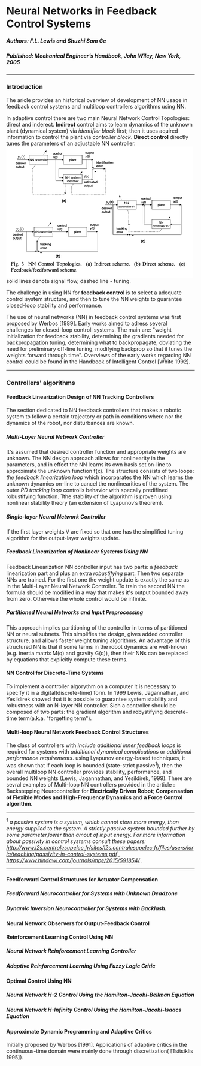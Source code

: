 # Neural Networks in Feedback Control Systems
##### Authors: F.L. Lewis and Shuzhi Sam Ge
##### Published: Mechanical Engineer’s Handbook, John Wiley, New York, 2005
__________________________________________



### Introduction
The aricle provides an historical overview of development of NN usage in feedback control systems and multiloop controllers algorithms using NN.


In adaptive control there are two main Neural Network Control Topologies: direct and inderect. __Indirect__ control aims to learn dynamics of the unknown plant (dynamical system) via *identifier block* first; then it uses aquired information to control the plant via *controller block*. __Direct control__ directly tunes the parameters of an adjustable NN controller. 
<img src="https://github.com/neuroinfo-os/CLCML/blob/master/docs/images/dir_indir_control.png" height="350px" width="500px" align="middle" /> solid lines denote signal flow, dashed line - tuning. </p>
 
The challenge in using NN for __feedback control__ is to select a adequate control system structure, and then to tune the NN weights to guarantee closed-loop stability and performance.


The use of neural networks (NN) in feedback control systems was first proposed by Werbos [1989]. Early works aimed to adress several challenges for closed-loop controll systems. The main are: "weight initialization for feedback stability, determining the gradients needed for backpropagation tuning, determining what to backpropagate, obviating the need for preliminary off-line tuning, modifying backprop so that it tunes the weights forward through time". Overviews of the early works regarding NN control could be found in the Handbook of Intelligent Control [White 1992]. 

------------------------------------------------------------
### Controllers' algorithms

#### Feedback Linearization Design of NN Tracking Controllers
The section dedicated to  NN feedback controllers that  makes a robotic system to follow a certain trajectory or path in conditions where nor the dynamics of the robot, nor disturbances are known.

##### Multi-Layer Neural Network Controller
It's assumed that desired controller function and appropriate weights are unknown. 
The NN design approach allows for nonlinearity in the parameters, and in effect the NN learns its own basis set on-line to approximate the unknown function f(x). The structure consists of two loops: _the feedback linearization loop_ which incorparates the NN which learns  the unknown dynamics on-line to cancel the nonlinearities of the system. The outer _PD tracking loop_ controlls behavior with specally predifined robustifying function.  Tthe stability of the algorithm is proven using nonlinear stability theory (an extension of Lyapunov’s theorem).

##### Single-layer Neural Network Controller
If the first layer weights V are fixed so that one has the simplified tuning algorithm for the output-layer weights update. 

##### Feedback Linearization of Nonlinear Systems Using NN
 Feedback Linearization NN controller input has two parts: a _feedback_ linearization part and plus an extra _robustifying_ part. Then two separate NNs are trained. For the first one the weight update is exactly the same as in the Multi-Layer Neural Network Controller. To train the second NN the formula should be modified in a way that makes it's output bounded away from zero. Otherwise the whole control would be infinite. 

##### Partitioned Neural Networks and Input Preprocessing
This approach implies partitioning of the controller in terms of partitioned NN or neural subnets. This simplifies the design, gives added controller structure, and allows faster weight tuning algorithms. An advantage of this structured NN is that if some terms in the robot dynamics are well-known (e.g. inertia matrix M(q) and gravity G(q)), then their NNs can be replaced by equations that explicitly compute these terms.

#### NN Control for Discrete-Time Systems
To implement a controller algorythm on a computer it is necessary to specify it in a digital(discrete-time) form. In 1999 Lewis, Jagannathan, and Yesildirek showed that it is possible to guarantee system stability and robustness with an N-layer NN controller. Sich a controller should be composed of two parts: the gradient algorithm and robystifying descrete-time term(a.k.a. "forgetting term"). 

#### Multi-loop Neural Network Feedback Control Structures

The class of controllers with _include additional inner feedback loops_ is required for systems with _additional dynamical complications_ or _additional performance requirements_. using Lyapunov energy-based techniques, it was shown that if each loop is bounded (state-strict passive<sup>1</sup>), then the overall multiloop NN controller provides stability, performance, and bounded NN weights (Lewis, Jagannathan, and Yesildirek,  1999).
There are sevral examples of Multi-loop NN controllers provided in the article : Backstepping Neurocontroller for __Electrically Driven Robot__; __Compensation of Flexible Modes and High-Frequency Dynamics__ and __a Force Control algorithm__. 
________________________________________________________________
<sup>1</sup> _a  _passive system_ is a system, which cannot store more energy, than energy supplied to the system. A _strictly passive system_ bounded further by some parameter,lower than amout of input energy.  For more information about passivity in control systems consult these papers: http://www.l2s.centralesupelec.fr/sites/l2s.centralesupelec.fr/files/users/loria/teaching/passivity-in-control-systems.pdf ,  https://www.hindawi.com/journals/mpe/2015/591854/ ._
_______________________________________________________________


#### Feedforward Control Structures for Actuator Compensation

##### Feedforward Neurocontroller for Systems with Unknown Deadzone 
##### Dynamic Inversion Neurocontroller for Systems with Backlash.
#### Neural Network Observers for Output-Feedback Control

#### Reinforcement Learning Control Using NN

##### Neural Network Reinforcement Learning Controller 
##### Adaptive Reinforcement Learning Using Fuzzy Logic Critic

#### Optimal Control Using NN
##### Neural Network H-2 Control Using the Hamilton-Jacobi-Bellman Equation 
##### Neural Network H-Infinity Control Using the Hamilton-Jacobi-Isaacs Equation

#### Approximate Dynamic Programming and Adaptive Critics
Initially proposed by Werbos [1991]. Applications of adaptive critics in the continuous-time domain were mainly done through discretization( [Tsitsiklis 1995]). 

